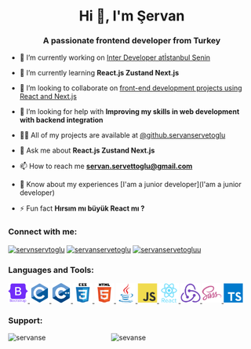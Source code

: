 <h1 align="center">Hi 👋, I'm Şervan</h1>
<h3 align="center">A passionate frontend developer from Turkey</h3>

- 🔭 I’m currently working on [Inter Developer atİstanbul Senin](https://istanbulsenin.istanbul/)

- 🌱 I’m currently learning **React.js Zustand Next.js**

- 👯 I’m looking to collaborate on [front-end development projects using React and Next.js](etc.)

- 🤝 I’m looking for help with **Improving my skills in web development with backend integration**

- 👨‍💻 All of my projects are available at [@github.servanservetoglu](@github.servanservetoglu)

- 💬 Ask me about **React.js Zustand Next.js**

- 📫 How to reach me **servan.servettoglu@gmail.com**

- 📄 Know about my experiences [I'am a junior developer](I'am a junior developer)

- ⚡ Fun fact **Hırsım mı büyük React mı ?**

<h3 align="left">Connect with me:</h3>
<p align="left">
<a href="https://twitter.com/servnservtoglu" target="blank"><img align="center" src="https://raw.githubusercontent.com/rahuldkjain/github-profile-readme-generator/master/src/images/icons/Social/twitter.svg" alt="servnservtoglu" height="30" width="40" /></a>
<a href="https://linkedin.com/in/servanservetoglu" target="blank"><img align="center" src="https://raw.githubusercontent.com/rahuldkjain/github-profile-readme-generator/master/src/images/icons/Social/linked-in-alt.svg" alt="servanservetoglu" height="30" width="40" /></a>
<a href="https://instagram.com/servanservetogluu" target="blank"><img align="center" src="https://raw.githubusercontent.com/rahuldkjain/github-profile-readme-generator/master/src/images/icons/Social/instagram.svg" alt="servanservetogluu" height="30" width="40" /></a>
</p>

<h3 align="left">Languages and Tools:</h3>
<p align="left"> <a href="https://getbootstrap.com" target="_blank" rel="noreferrer"> <img src="https://raw.githubusercontent.com/devicons/devicon/master/icons/bootstrap/bootstrap-plain-wordmark.svg" alt="bootstrap" width="40" height="40"/> </a> <a href="https://www.cprogramming.com/" target="_blank" rel="noreferrer"> <img src="https://raw.githubusercontent.com/devicons/devicon/master/icons/c/c-original.svg" alt="c" width="40" height="40"/> </a> <a href="https://www.w3schools.com/cpp/" target="_blank" rel="noreferrer"> <img src="https://raw.githubusercontent.com/devicons/devicon/master/icons/cplusplus/cplusplus-original.svg" alt="cplusplus" width="40" height="40"/> </a> <a href="https://www.w3schools.com/css/" target="_blank" rel="noreferrer"> <img src="https://raw.githubusercontent.com/devicons/devicon/master/icons/css3/css3-original-wordmark.svg" alt="css3" width="40" height="40"/> </a> <a href="https://www.w3.org/html/" target="_blank" rel="noreferrer"> <img src="https://raw.githubusercontent.com/devicons/devicon/master/icons/html5/html5-original-wordmark.svg" alt="html5" width="40" height="40"/> </a> <a href="https://www.java.com" target="_blank" rel="noreferrer"> <img src="https://raw.githubusercontent.com/devicons/devicon/master/icons/java/java-original.svg" alt="java" width="40" height="40"/> </a> <a href="https://developer.mozilla.org/en-US/docs/Web/JavaScript" target="_blank" rel="noreferrer"> <img src="https://raw.githubusercontent.com/devicons/devicon/master/icons/javascript/javascript-original.svg" alt="javascript" width="40" height="40"/> </a> <a href="https://reactjs.org/" target="_blank" rel="noreferrer"> <img src="https://raw.githubusercontent.com/devicons/devicon/master/icons/react/react-original-wordmark.svg" alt="react" width="40" height="40"/> </a> <a href="https://redux.js.org" target="_blank" rel="noreferrer"> <img src="https://raw.githubusercontent.com/devicons/devicon/master/icons/redux/redux-original.svg" alt="redux" width="40" height="40"/> </a> <a href="https://sass-lang.com" target="_blank" rel="noreferrer"> <img src="https://raw.githubusercontent.com/devicons/devicon/master/icons/sass/sass-original.svg" alt="sass" width="40" height="40"/> </a> <a href="https://www.typescriptlang.org/" target="_blank" rel="noreferrer"> <img src="https://raw.githubusercontent.com/devicons/devicon/master/icons/typescript/typescript-original.svg" alt="typescript" width="40" height="40"/> </a> </p>

<h3 align="left">Support:</h3>
<p><a href="https://www.buymeacoffee.com/servanse"> <img align="left" src="https://cdn.buymeacoffee.com/buttons/v2/default-yellow.png" height="50" width="210" alt="servanse" /></a><a href="https://ko-fi.com/sevanse"> <img align="left" src="https://cdn.ko-fi.com/cdn/kofi3.png?v=3" height="50" width="210" alt="sevanse" /></a></p><br><br>
